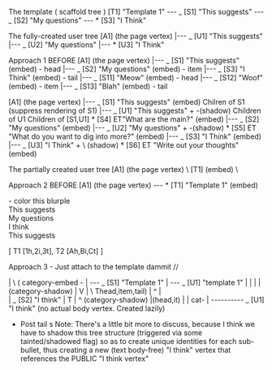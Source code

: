 The template ( scaffold tree )
[T1] "Template 1"
\--- _ [S1] "This suggests"
\--- _ [S2] "My questions"
\--- \* [S3] "I Think"

The fully-created user tree
[A1] (the page vertex)
|--- _ [U1] "This suggests"
|--- _ [U2] "My questions"
|--- \* [U3] "I Think"

Approach 1 BEFORE
[A1] (the page vertex)
|--- _ [S1] "This suggests" (embed) - head
|--- _ [S2] "My questions" (embed) - item
|--- _ [S3] "I Think" (embed) - tail
|--- _ [S11] "Meow" (embed) - head
|--- _ [S12] "Woof" (embed) - item
|--- _ [S13] "Blah" (embed) - tail

[A1] (the page vertex)
|--- _ [S1] "This suggests" (embed) Chilren of S1 (suppress rendering of S1)
|--- _ [U1] "This suggests" + \-(shadow) Children of U1 Children of [S1,U1] \* [S4] ET"What are the main?" (embed)
|--- _ [S2] "My questions" (embed)
|--- _ [U2] "My questions" + \-(shadow) \* [S5] ET "What do you want to dig into more?" (embed)
|--- _ [S3] "I Think" (embed)
|--- _ [U3] "I Think" + \ (shadow) \* [S6] ET "Write out your thoughts" (embed)

The partially created user tree
[A1] (the page vertex)
\ [T1] (embed)
\

Approach 2 BEFORE
[A1] (the page vertex)
\--- \* [T1] "Template 1" (embed)

<div class="no-indent"> - color this blurple
  <div>This suggests</div>
  <div>My questions</div>
  <div>I think</div>
</div>
<div>This suggests</div>

[
T1 [1h,2i,3t],
T2 [Ah,Bi,Ct]
]

Approach 3 - Just attach to the template dammit
//

| \ ( category-embed -
| \--- _ [S1] "Template 1"
| \--- _ [U1] "template 1"
| |
| | (category-shadow)
| V
| \ Thead,item,tail)
| ^
| \
| _ [S2] "I think"
| T
| ^ (category-shadow)
|(head,it) |
| cat- |
\---------- _ [U1] "I think" (no actual body vertex. Created lazily)

- Post tail s
  Note: There's a little bit more to discuss, because I think we have
  to shadow this tree structure (triggered via some tainted/shadowed flag)
  so as to create unique identities for each sub-bullet, thus creating a new (text body-free) "I think"
  vertex that references the PUBLIC "I think vertex"
